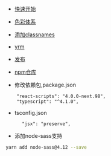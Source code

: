 

* [快速开始](docs/quick_start.md)
* [色彩体系](docs/color.md)

* [添加classnames](docs/classnames.md)
* [yrm](docs/yrm.md)
* [发布](docs/yarn.md)

* [npm仓库](https://www.npmjs.com/package/comman-ui-nick)


* 修改依赖包,package.json
```
    "react-scripts": "4.0.0-next.98",
    "typescript": "^4.1.0",

```

* tsconfig.json

```
      "jsx": "preserve",
```

* 添加node-sass支持

```bash 
yarn add node-sass@4.12 --save
```
